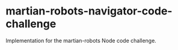 # martian-robots-navigator-code-challenge
Implementation for the martian-robots Node code challenge.
